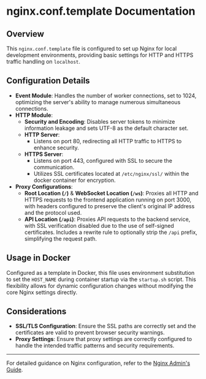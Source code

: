# nginx.conf.template Documentation

## Overview

This `nginx.conf.template` file is configured to set up Nginx for local development environments, providing basic settings for HTTP and HTTPS traffic handling on `localhost`.

## Configuration Details

- **Event Module**: Handles the number of worker connections, set to 1024, optimizing the server's ability to manage numerous simultaneous connections.
- **HTTP Module**:
  - **Security and Encoding**: Disables server tokens to minimize information leakage and sets UTF-8 as the default character set.
  - **HTTP Server**:
    - Listens on port 80, redirecting all HTTP traffic to HTTPS to enhance security.
  - **HTTPS Server**:
    - Listens on port 443, configured with SSL to secure the communication.
    - Utilizes SSL certificates located at `/etc/nginx/ssl/` within the docker container for encryption.
- **Proxy Configurations**:
    - **Root Location (`/`)** & **WebSocket Location (`/ws`)**: Proxies all HTTP and HTTPS requests to the frontend application running on port 3000, with headers configured to preserve the client's original IP address and the protocol used.
    - **API Location (`/api`)**: Proxies API requests to the backend service, with SSL verification disabled due to the use of self-signed certificates. Includes a rewrite rule to optionally strip the `/api` prefix, simplifying the request path.


## Usage in Docker

Configured as a template in Docker, this file uses environment substitution to set the `HOST_NAME` during container startup via the `startup.sh` script. This flexibility allows for dynamic configuration changes without modifying the core Nginx settings directly.

## Considerations

- **SSL/TLS Configuration**: Ensure the SSL paths are correctly set and the certificates are valid to prevent browser security warnings.
- **Proxy Settings**: Ensure that proxy settings are correctly configured to handle the intended traffic patterns and security requirements.

---

For detailed guidance on Nginx configuration, refer to the [Nginx Admin's Guide](http://nginx.org/en/docs/).
